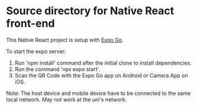 # Source directory for Native React front-end

This Native React project is setup with [Expo Go](https://reactnative.dev/docs/environment-setup). 

To start the expo server:
1. Run 'npm install' command after the initial clone to install dependencies.
2. Run the command 'npx expo start'.
3. Scan the QR Code with the Expo Go app on Android or Camera App on iOS.

Note: The host device and mobile device have to be connected to the same local network. May not work at the uni's network.